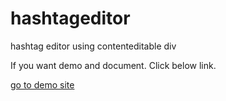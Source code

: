# hashtageditor

hashtag editor using contenteditable div

If you want demo and document. Click below link.

<a target="blanK" href="http://onekwan1.cafe24.com/">go to demo site</a>
